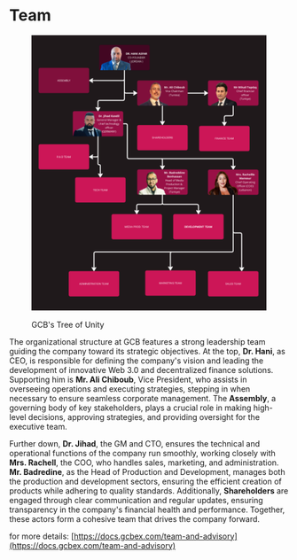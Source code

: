 # Team

<figure><img src="../.gitbook/assets/tree of unity.png" alt=""><figcaption><p>GCB's Tree of Unity</p></figcaption></figure>

The organizational structure at GCB features a strong leadership team guiding the company toward its strategic objectives. At the top, **Dr. Hani**, as CEO, is responsible for defining the company's vision and leading the development of innovative Web 3.0 and decentralized finance solutions. Supporting him is **Mr. Ali Chiboub**, Vice President, who assists in overseeing operations and executing strategies, stepping in when necessary to ensure seamless corporate management. The **Assembly**, a governing body of key stakeholders, plays a crucial role in making high-level decisions, approving strategies, and providing oversight for the executive team.

Further down, **Dr. Jihad**, the GM and CTO, ensures the technical and operational functions of the company run smoothly, working closely with **Mrs. Rachell**, the COO, who handles sales, marketing, and administration. **Mr. Badredine**, as the Head of Production and Development, manages both the production and development sectors, ensuring the efficient creation of products while adhering to quality standards. Additionally, **Shareholders** are engaged through clear communication and regular updates, ensuring transparency in the company's financial health and performance. Together, these actors form a cohesive team that drives the company forward.

for more details: [https://docs.gcbex.com/team-and-advisory](https://docs.gcbex.com/team-and-advisory)

